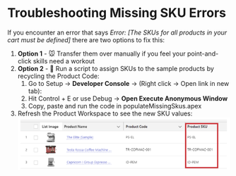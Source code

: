 # Troubleshooting Missing SKU Errors
If you encounter an error that says *Error: [The SKUs for all products in your cart must be defined]* there are two options to fix this:
1. **Option 1** - 🐭 Transfer them over manually if you feel your point-and-click skills need a workout
2. **Option 2** - 📜 Run a script to assign SKUs to the sample products by recycling the Product Code:
    1. Go to Setup → **Developer Console** → (Right click → Open link in new tab):
    2. Hit Control + E or use Debug → **Open Execute Anonymous Window**
    3. Copy, paste and run the code in populateMissingSkus.apex
3. Refresh the Product Workspace to see the new SKU values:
![Product Workspace](workspace.png)

